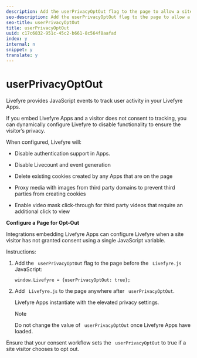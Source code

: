 ```yaml
---
description: Add the userPrivacyOptOut flag to the page to allow a site visitor to opt out of this tracking.
seo-description: Add the userPrivacyOptOut flag to the page to allow a site visitor to opt out of this tracking.
seo-title: userPrivacyOptOut
title: userPrivacyOptOut
uuid: c17c6832-951c-45c2-b661-8c564f8aafad
index: y
internal: n
snippet: y
translate: y
---
```


# userPrivacyOptOut

Livefyre provides JavaScript events to track user activity in your Livefyre Apps. 

If you embed Livefyre Apps and a visitor does not consent to tracking, you can dynamically configure Livefyre to disable functionality to ensure the visitor’s privacy.

When configured, Livefyre will: 

* Disable authentication support in Apps.

* Disable Livecount and event generation

* Delete existing cookies created by any Apps that are on the page

* Proxy media with images from third party domains to prevent third parties from creating cookies
* Enable video mask click-through for third party videos that require an additional click to view

**Configure a Page for Opt-Out**

Integrations embedding Livefyre Apps can configure Livefyre when a site visitor has not granted consent using a single JavaScript variable. 

Instructions:

1. Add the ` userPrivacyOptOut` flag to the page before the ` Livefyre.js` JavaScript:

   ```
   window.Livefyre = {userPrivacyOptOut: true};
   ```

1. Add ` Livefyre.js` to the page anywhere after ` userPrivacyOptOut`. 

   Livefyre Apps instantiate with the elevated privacy settings.

   >[!NOTE]
   >
   >Do not change the value of ` userPrivacyOptOut` once Livefyre Apps have loaded. 

Ensure that your consent workflow sets the ` userPrivacyOptOut` to true if a site visitor chooses to opt out.
